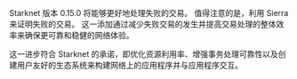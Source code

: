 Starknet 版本 0.15.0 将能够更好地处理失败的交易。 值得注意的是，利用 Sierra 来证明失败的交易。 这一添加通过减少失败交易的发生并提高交易处理的整体效率来确保更可靠和稳健的网络体验。

这一进步符合 Starknet 的承诺，即优化资源利用率、增强事务处理可靠性以及创建用户友好的生态系统来构建网络上的应用程序并与应用程序交互。
